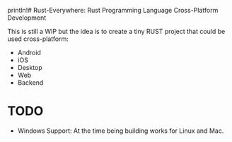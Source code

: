 println!# Rust-Everywhere: Rust Programming Language Cross-Platform Development

This is still a WIP but the idea is to create a tiny RUST project that could be used cross-platform:

 - Android 
 - iOS
 - Desktop
 - Web
 - Backend

# TODO

 - Windows Support: At the time being building works for Linux and Mac.
